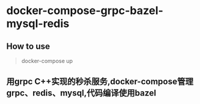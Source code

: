 # docker-compose-grpc-bazel-mysql-redis
## How to use
> docker-compose up

## 用grpc C++实现的秒杀服务,docker-compose管理grpc、redis、mysql,代码编译使用bazel
